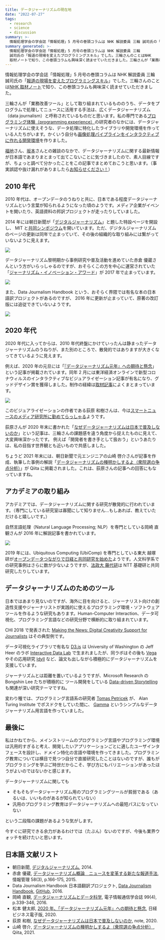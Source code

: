 ```yaml
---
title: データジャーナリズムの現在地
date: "2022-07-27"
tags:
  - research
  - science
  - discussion
summary: >-
  情報処理学会の学会誌「情報処理」5 月号の巻頭コラムは NHK 解説委員 三輪 誠司氏の「報道の現場を変えたプログラミングスキル」でした。三輪さんの取り組みは、広義ではデータジャーナリズム（data journalism）として捉えることができます。その動向を記事にまとめました。
summary_generated: >-
  情報処理学会の学会誌「情報処理」5 月号の巻頭コラムは NHK 解説委員 三輪
  誠司氏の「報道の現場を変えたプログラミングスキル」でした。三輪さんのことはNHK
  取材ノートで知り、この巻頭コラムも興味深く読ませていただきました。三輪さんが「業務改善ツール」として取り組まれて...
---
```


情報処理学会の学会誌「情報処理」5 月号の巻頭コラムは NHK 解説委員 三輪 誠司氏の「[報道の現場を変えたプログラミングスキル](https://note.com/ipsj/n/n903ecb469daf)」でした。三輪さんのことは[NHK 取材ノート](https://note.com/nhk_syuzai/n/n9ccbd599da50)で知り、この巻頭コラムも興味深く読ませていただきました。

三輪さんが「業務改善ツール」として取り組まれているもののうち、データをプログラムで処理してニュースに活用する手法は、広くデータジャーナリズム（data journalism）と呼称されているものだと思います。私の専門である[プログラミング体験（programming experience）](https://sigpx.org/)の研究者のなかには、データジャーナリズムに使えそうな、データ処理に特化したライブラリや開発環境を作っている人たちがいます。かくいう自分も[画像処理パイプラインをインタラクティブに作れる開発環境](https://junkato.jp/ja/visionsketch/)を作りました。

[福地](https://fukuchi.org/index.html.ja)さん、[坂本](https://daisukesakamoto.jp)さんとの雑談のなかで、データジャーナリズムに関する最新情報が日本語であまりまとまって出てこないことに気づきましたので、素人目線ですが、ちょっと調べて分かったことをこの記事でまとめておこうと思います。（事実誤認や抜け漏れがありましたら[お知らせください！](https://junkato.jp/ja#contact)）

## 2010 年代

2010 年代は、オープンデータのうねりと共に、日本である程度データジャーナリズムという言葉が知られるようになった頃のようです。メディア企業がイベントを開いたり、英語資料の邦訳プロジェクトが走ったりしていました。

2014 年には朝日新聞が「[デジタルジャーナリズム](http://www.asahi.com/miraimedia/dj)」と題した特設ページを開設し、 MIT と[共同シンポジウム](https://www.huffingtonpost.jp/2014/05/13/joi-talks-on-data-journalism_n_5314724.html)を開いています。ただ、デジタルジャーナリズムのページの更新は同年で止まっていて、その後の組織的な取り組みには繋がっていないように見えます。

[![](/images/2022-07-27-www.asahi.com_miraimedia_dj.png)](http://www.asahi.com/miraimedia/dj)

データジャーナリズム黎明期から事例研究や普及活動を進めていた赤倉 優蔵さんという方がいらっしゃるのですが、おそらくこの方を中心に運営されていた「[ジャーナリズム・イノベーション・アワード](http://jcej.info/award)」が 2017 年で止まっています。

[![](/images/2022-07-27-jcej.info_award.jpg)](http://jcej.info/award)

また、Data Journalism Handbook という、おそらく界隈では有名な本の日本語訳プロジェクトがあるのですが、
2016 年に更新が止まっていて、原著の改訂版には追従できていないようです。

[![](/images/2022-07-27-datajournalismjp.github.io_handbook.png)](https://datajournalismjp.github.io/handbook)

## 2020 年代

2020 年代に入ってからは、2010 年代終盤にかけていったんは静まったデータジャーナリズムのうねりが、また別のところで、散発的ではありますが大きくなってきているように見えます。

例えば、2020 年の元旦には「[『データジャーナリズム元年』への期待と懸念](https://business.nikkei.com/atcl/seminar/19/00067/122300019/)」という記事が掲載されています。同年 2 月には東洋経済オンラインで新型コロナウィルスのインタラクティブなビジュアライゼーション記事が有名になり、グッドデザイン賞を獲得しました。制作の経緯は[取材記事](https://type.jp/et/feature/12712/)によくまとまっています。

[![](/images/2022-07-27-20G181177_01_880x660.jpg)](https://www.g-mark.org/award/describe/51074?locale=ja)

このビジュアライゼーションの作者である荻原 和樹さんは、今は[スマートニュースのメディア研究所に勤めてらっしゃる](https://smartnews-smri.com/member/kazuki-ogiwara/)ようです。

荻原さんが 2020 年末に書かれた「[なぜデータジャーナリズムは日本で普及しないのか](https://note.com/kazukio/n/nedb9fb057839)」という記事は、三輪さんの課題感を違う角度から捉えたものに見えて、大変興味深かったです。
例えば「開発者を書き手として扱おう」というあたりは、私の目指す世界観とも近いもので共感しました。

ちょうど 2021 年末には、朝日新聞で元エンジニアの山崎 啓介さんが記事を作成、執筆した事例の解説「[データジャーナリズムの種明かしするよ（衆院選の争点分析）](https://qiita.com/asakuramken/items/53f4f0d890e0a5549673)」が Qiita に掲載されました。これは、荻原さんの記事への回答にもなっていますね。

## アカデミアの取り組み

アカデミアでは、データジャーナリズムに関する研究が散発的に行われています。（専門にしている研究室は寡聞にして知りません…もしあれば、教えていただけると嬉しいです。）

自然言語処理（Natural Language Processing; NLP）を専門としている岡崎 直観さんが 2016 年に解説記事を書かれています。

[![](/images/2022-07-27-okazaki_ieice2016_datajournalism.png)](http://www.chokkan.org/publication/okazaki_ieice2016_datajournalism.pdf)

2019 年には、Ubiquitous Computing (UbiComp) を専門としている東大 越塚研が[オープンデータつながりで日経と共同研究を始めた](https://www.koshizuka-lab.org/?p=779)ようです。人文科学系での研究事例はさらに数が少ないようですが、[法政大 藤代研](https://www.fujisiro.net)は NTT 基礎研と共同研究したりしています。

## データジャーナリズムのためのツール

日本ではあまり見ないのですが、海外に目を向けると、ジャーナリスト向けの創造性支援やジャーナリストが実践的に使えるプログラミング環境・ソフトウェアツールを作るような研究もあります。Human-Computer Interaction、データ可視化、プログラミング言語などの研究分野で横断的に取り組まれています。

CHI 2018 で発表された [Making the News: Digital Creativity Support for Journalists](https://dl.acm.org/doi/10.1145/3173574.3174049) はその典型例です。

データ可視化ライブラリで有名な [D3.js](https://idl.cs.washington.edu/papers/d3) は University of Washington の Jeff Heer のラボ [Interactive Data Lab](https://idl.cs.washington.edu) で生まれましたが、同ラボはその後も [Vega](https://vega.github.io/vega/about/research) やその応用研究 [Idyll](http://idl.cs.washington.edu/papers/idyll) など、論文も出しながら積極的にデータジャーナリズムを支援しています。

ジャーナリズムとは距離を置いているようですが、Microsoft Research の Bongshin Lee たちが積極的に
ツール開発をしている [Data-driven Storytelling](https://www.microsoft.com/en-us/research/project/data-driven-storytelling/publications) も関連が深い研究テーマですね。

変わり種では、プログラミング言語系の研究者 [Tomas Petricek](http://tomasp.net) が、
Alan Turing Institute でポスドクをしていた間に、 [Gamma](https://thegamma.net) というシンプルなデータジャーナリズム用言語を作っていました。

## 最後に

私はかねてから、メインストリームのプログラミング言語やプログラミング環境は汎用的すぎると考え、開発したいアプリケーションごとに適したユーザインタフェースを設計し、ドメイン特化の言語や環境を作ってきました。プログラミング教育については横目で見つつ自分で直接研究したことはないのですが、誰もがプログラミングを学ぶご時世だからこそ、学び方にもバリエーションがあったほうがよいのではないかと感じます。

データジャーナリズムに関しても

- そもそもデータジャーナリズム用のプログラミングツールが貧弱である（あるいは、いいものがあるが知られていない）
- 汎用のプログラミング教育はデータジャーナリズムへの最短パスになっていない

という二段階の課題があるような気がします。

今すぐに研究できる余力があるわけでは（たぶん）ないのですが、今後も業界ウォッチを続けたいと思います。

## 日本語 文献リスト

- 朝日新聞, [デジタルジャーナリズム](http://www.asahi.com/miraimedia/dj), 2014.
- 赤倉 優蔵, [データジャーナリズム概論　ニュースを変革する新たな報道手法](https://www.jstage.jst.go.jp/article/johokanri/58/3/58_166/_article/-char/ja), 情報管理 58(3), p.166-175, 2015.
- Data Journalism Handbook 日本語翻訳プロジェクト, [Data Journalism Handbook](https://datajournalismjp.github.io/), [GitHub](https://github.com/DataJournalismJP), 2016.
- 岡崎 直観, [データジャーナリズムとデータ科学](http://www.chokkan.org/publication/okazaki_ieice2016_datajournalism.pdf), 電子情報通信学会誌 99(4), p.339-346, 2016.
- 松本 健太郎, [2020 年、「データジャーナリズム元年」への期待と懸念](https://business.nikkei.com/atcl/seminar/19/00067/122300019/), 日経ビジネス電子版, 2020.
- 荻原 和樹, [なぜデータジャーナリズムは日本で普及しないのか](https://note.com/kazukio/n/nedb9fb057839), note, 2020.
- 山崎 啓介, [データジャーナリズムの種明かしするよ（衆院選の争点分析）](https://qiita.com/asakuramken/items/53f4f0d890e0a5549673), Qiita, 2021.
